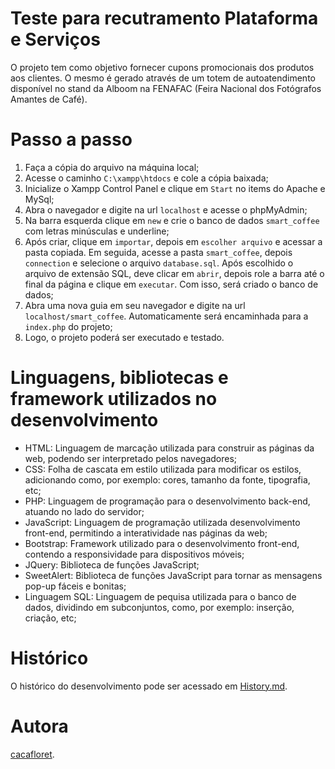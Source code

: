 # Teste para recutramento Plataforma e Serviços

O projeto tem como objetivo fornecer cupons promocionais dos produtos aos clientes. O mesmo é gerado através de um totem de autoatendimento disponível no stand da Alboom na FENAFAC (Feira Nacional dos Fotógrafos Amantes de Café).

# Passo a passo

1. Faça a cópia do arquivo na máquina local; 
2. Acesse o caminho ```C:\xampp\htdocs``` e cole a cópia baixada;
3. Inicialize o Xampp Control Panel e clique  em ```Start``` no items do Apache e MySql;
4. Abra o navegador e digite na url ```localhost``` e acesse o phpMyAdmin;
5. Na barra esquerda clique em ```new``` e crie o banco de dados ```smart_coffee``` com letras minúsculas e underline;
6. Após criar, clique em ```importar```, depois em ```escolher arquivo``` e acessar a pasta copiada. Em seguida, acesse a pasta ```smart_coffee```, depois ```connection``` e selecione o arquivo ```database.sql```. Após escolhido o arquivo de extensão SQL, deve clicar em ```abrir```, depois role a barra até o final da página e clique em ```executar```. Com isso, será criado o banco de dados;
7. Abra uma nova guia em seu navegador e digite na url ```localhost/smart_coffee```. Automaticamente será encaminhada para a ```index.php``` do projeto;
8. Logo, o projeto poderá ser executado e testado. 

# Linguagens, bibliotecas e framework utilizados no desenvolvimento

- HTML: Linguagem de marcação utilizada para construir as páginas da web, podendo ser interpretado pelos navegadores;
- CSS: Folha de cascata em estilo utilizada para modificar os estilos, adicionando como, por exemplo: cores, tamanho da fonte, tipografia, etc;
- PHP: Linguagem de programação para o desenvolvimento back-end, atuando no lado do servidor;
- JavaScript: Linguagem de programação utilizada desenvolvimento front-end, permitindo a interatividade nas páginas da web;
- Bootstrap: Framework utilizado para o desenvolvimento front-end, contendo a responsividade para dispositivos móveis;
- JQuery: Biblioteca de funções JavaScript;
- SweetAlert: Biblioteca de funções JavaScript para tornar as mensagens pop-up fáceis e bonitas;
- Linguagem SQL: Linguagem de pequisa utilizada para o banco de dados, dividindo em subconjuntos, como, por exemplo: inserção, criação, etc;

# Histórico

O histórico do desenvolvimento pode ser acessado em [History.md](HISTORY.md).

# Autora

[cacafloret](https://github.com/cacafloret).